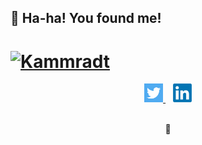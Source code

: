 ## 🎉 Ha-ha! You found me!

# [![Kammradt](https://github.com/kammradt/kammradt/blob/master/img/kammradt.gif?raw=true)](https://kammradt.now.sh)
<p align='center'>

<a href="https://twitter.com/kammzinho" target="_blank">
<img height="30" src="https://github.com/kammradt/kammradt/blob/master/img/twitter.png?raw=true">
</a>&nbsp;&nbsp;

<a href="https://www.linkedin.com/in/vinicius-kammradt/" target="_blank">
<img height="30" src="https://github.com/kammradt/kammradt/blob/master/img/linkedin.png?raw=true">
</a>

</p>


<p style="text-align: center">
<br>
🚧
</p>

<!-- <p style="text-align: justify; hidden">
🚧
</p> -->